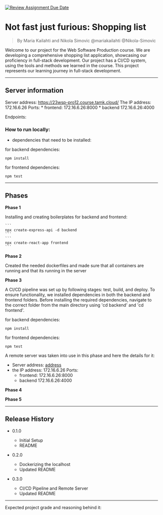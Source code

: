 [![Review Assignment Due Date](https://classroom.github.com/assets/deadline-readme-button-24ddc0f5d75046c5622901739e7c5dd533143b0c8e959d652212380cedb1ea36.svg)](https://classroom.github.com/a/iuze45af)
# Not fast just furious: Shopping list
> By Maria Kailahti and Nikola Simovic
> @mariakailahti @Nikola-Simovic

Welcome to our project for the Web Software Production course. We are developing a comprehensive shopping list application, showcasing our proficiency in full-stack development. Our project has a CI/CD system, using the tools and methods we learned in the course. This project represents our learning journey in full-stack development.

------------------------

## Server information

Server address: https://23wsp-pro12.course.tamk.cloud/
The IP address: 172.16.6.26
    Ports:
    * frontend: 172.16.6.26:8000 
    * backend 172.16.6.26:4000

Endpoints:

### How to run locally: 

- dependencies that need to be installed:

for backend dependencies:
```
npm install
```

for frontend dependencies:
```
npm test
```

------------------------

## Phases

**Phase 1**

Installing and creating boilerplates for backend and frontend:

    ```
    npx create-express-api -d backend
    ```
    ```
    npx create-react-app frontend
    ```

**Phase 2**

Created the needed dockerfiles and made sure that all containers are running and that its running in the server

**Phase 3**

A CI/CD pipeline was set up by following stages: test, build, and deploy. To ensure functionality, we installed dependencies in both the backend and frontend folders. Before installing the required dependencies, navigate to the correct folder from the main directory using 'cd backend' and 'cd frontend'.

for backend dependencies:
```
npm install
```

for frontend dependencies:
```
npm test
```

A remote server was taken into use in this phase and here the details for it:

* Server address: [address](https://23wsp-pro12.course.tamk.cloud/)
* the IP address: 172.16.6.26
    Ports:
    * frontend: 172.16.6.26:8000 
    * backend 172.16.6.26:4000



**Phase 4**

**Phase 5**


------------------------

## Release History

* 0.1.0
    * Initial Setup
    * README

* 0.2.0
    * Dockerizing the localhost 
    * Updated README

* 0.3.0
    * CI/CD Pipeline and Remote Server
    * Updated README


------------------------

Expected project grade and reasoning behind it:

